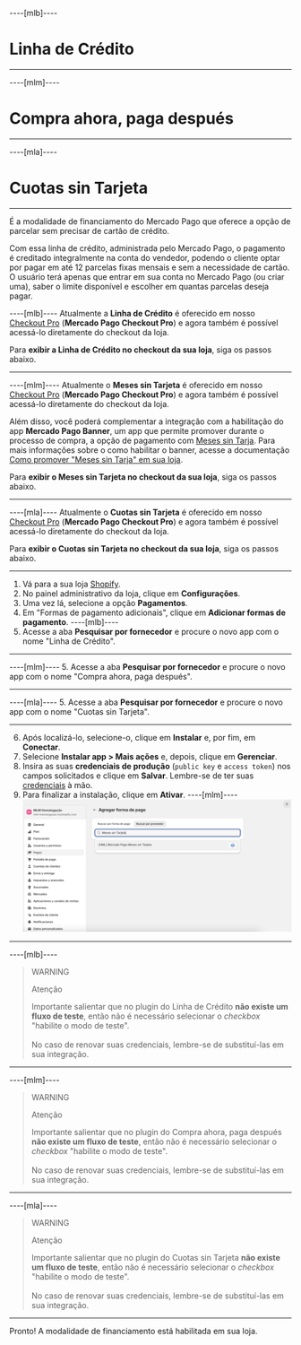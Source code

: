 ----[mlb]----
# Linha de Crédito

------------
----[mlm]----
# Compra ahora, paga después

------------
----[mla]----
# Cuotas sin Tarjeta

------------

É a modalidade de financiamento do Mercado Pago que oferece a opção de parcelar sem precisar de cartão de crédito.

Com essa linha de crédito, administrada pelo Mercado Pago, o pagamento é creditado integralmente na conta do vendedor, podendo o cliente optar por pagar em até 12 parcelas fixas mensais e sem a necessidade de cartão. O usuário terá apenas que entrar em sua conta no Mercado Pago (ou criar uma), saber o limite disponível e escolher em quantas parcelas deseja pagar.

----[mlb]----
Atualmente a **Linha de Crédito** é oferecido em nosso [Checkout Pro](/developers/pt/docs/shopify/integration-configuration/checkout-pro) (**Mercado Pago Checkout Pro**) e agora também é possível acessá-lo diretamente do checkout da loja. 

Para **exibir a Linha de Crédito no checkout da sua loja**, siga os passos abaixo.

------------
----[mlm]----
Atualmente o **Meses sin Tarjeta** é oferecido em nosso [Checkout Pro](/developers/pt/docs/shopify/integration-configuration/checkout-pro) (**Mercado Pago Checkout Pro**) e agora também é possível acessá-lo diretamente do checkout da loja. 

Além disso, você poderá complementar a integração com a habilitação do app **Mercado Pago Banner**, um app que permite promover durante o processo de compra, a opção de pagamento com [Meses sin Tarja](/developers/pt/docs/shopify/integration-configuration/meses-sin-tarjeta). Para mais informações sobre o como habilitar o banner, acesse a documentação [Como promover "Meses sin Tarja" em sua loja](/developers/pt/docs/shopify/shopify/how-tos/banner).

Para **exibir o Meses sin Tarjeta no checkout da sua loja**, siga os passos abaixo.

------------
----[mla]----
Atualmente o **Cuotas sin Tarjeta** é oferecido em nosso [Checkout Pro](/developers/pt/docs/shopify/integration-configuration/checkout-pro) (**Mercado Pago Checkout Pro**) e agora também é possível acessá-lo diretamente do checkout da loja. 

Para **exibir o Cuotas sin Tarjeta no checkout da sua loja**, siga os passos abaixo.

------------

1. Vá para a sua loja [Shopify](https://accounts.shopify.com/store-login).
2. No painel administrativo da loja, clique em **Configurações**.
3. Uma vez lá, selecione a opção **Pagamentos**. 
4. Em "Formas de pagamento adicionais", clique em **Adicionar formas de pagamento**.
----[mlb]----
5. Acesse a aba **Pesquisar por fornecedor** e procure o novo app com o nome "Linha de Crédito".

------------
----[mlm]----
5. Acesse a aba **Pesquisar por fornecedor** e procure o novo app com o nome "Compra ahora, paga después".

------------
----[mla]----
5. Acesse a aba **Pesquisar por fornecedor** e procure o novo app com o nome "Cuotas sin Tarjeta".

------------
6. Após localizá-lo, selecione-o, clique em **Instalar** e, por fim, em **Conectar**.
7. Selecione **Instalar app > Mais ações** e, depois, clique em **Gerenciar**.
8. Insira as suas **credenciais de produção** (`public key` e `access token`) nos campos solicitados e clique em **Salvar**. Lembre-se de ter suas [credenciais](/developers/pt/docs/shopify/additional-content/your-integrations/credentials) à mão.
9. Para finalizar a instalação, clique em **Ativar**.
----[mlm]----
![shopify-mercado-credito](/images/shopify/meses-sin-tarjeta-mlm.png)

------------
----[mlb]----
> WARNING
>
> Atenção
>
> Importante salientar que no plugin do Linha de Crédito **não existe um fluxo de teste**, então não é necessário selecionar o _checkbox_ "habilite o modo de teste".
> <br/><br/>
> No caso de renovar suas credenciais, lembre-se de substituí-las em sua integração.

------------
----[mlm]----
> WARNING
>
> Atenção
>
> Importante salientar que no plugin do Compra ahora, paga después **não existe um fluxo de teste**, então não é necessário selecionar o _checkbox_ "habilite o modo de teste".
> <br/><br/>
> No caso de renovar suas credenciais, lembre-se de substituí-las em sua integração.

------------
----[mla]----
> WARNING
>
> Atenção
>
> Importante salientar que no plugin do Cuotas sin Tarjeta **não existe um fluxo de teste**, então não é necessário selecionar o _checkbox_ "habilite o modo de teste".
> <br/><br/>
> No caso de renovar suas credenciais, lembre-se de substituí-las em sua integração.

------------
Pronto! A modalidade de financiamento está habilitada em sua loja.